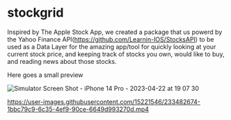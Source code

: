 # stockgrid
Inspired by The Apple Stock App, we created a package that us powerd by the Yahoo Finance API(https://github.com/Learnin-IOS/StocksAPI) to be used as a Data Layer for the amazing app/tool for quickly looking at your current stock price, and keeping track of stocks you own, would like to buy, and reading news about those stocks.

Here goes a small preview



![Simulator Screen Shot - iPhone 14 Pro - 2023-04-22 at 19 07 30](https://user-images.githubusercontent.com/15221546/233794976-cc40273d-b878-4f2d-b272-cd23b15cee6f.png)



https://user-images.githubusercontent.com/15221546/233482674-1bbc79c9-6c35-4ef9-90ce-6649d993270d.mp4

